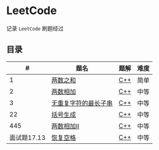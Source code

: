 LeetCode
=====

记录 `LeetCode` 刷题经过

## 目录

| # | 题名 | 题解 | 难度 |
|---| ----- | -------- | ---------- |
| 1 | [两数之和](https://leetcode-cn.com/problems/two-sum/) | [C++](https://github.com/GHzbq/LeetCode/blob/master/all_question/1.two_sum.md) | 简单 |
| 2 | [两数相加](https://leetcode-cn.com/problems/add-two-numbers/) | [C++](https://github.com/GHzbq/LeetCode/blob/master/all_question/2.add_two_numbers.md) | 中等 |
| 3 | [无重复字符的最长子串](https://leetcode-cn.com/problems/longest-substring-without-repeating-characters/) | [C++](https://github.com/GHzbq/LeetCode/blob/master/all_question/3.longest_substring_without_repeating_characters.md) | 中等 |
| 22 | [括号生成](https://leetcode-cn.com/problems/generate-parentheses/) | [C++](https://github.com/GHzbq/LeetCode/blob/master/all_question/22.generate_parentheses.md) | 中等 |
| 445 | [两数相加II](https://leetcode-cn.com/problems/add-two-numbers-ii/) | [C++](https://github.com/GHzbq/LeetCode/blob/master/all_question/445.add_two_numbers_ii.md) | 中等 |
| 面试题17.13 | [恢复空格](https://leetcode-cn.com/problems/re-space-lcci/) | [C++](https://github.com/GHzbq/LeetCode/blob/master/all_question/17.13.re_space_lcci.md) | 中等  |
